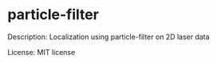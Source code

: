 # particle-filter

Description: Localization using particle-filter on 2D laser data

License: MIT license
